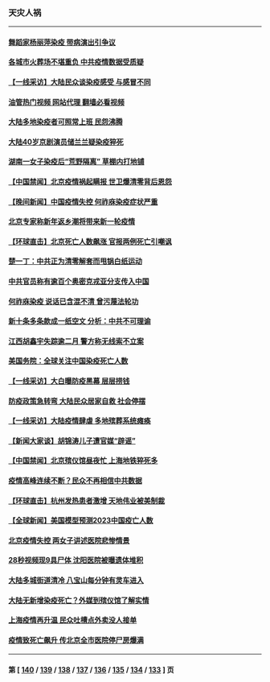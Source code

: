 ### 天灾人祸
---
#### [舞蹈家杨丽萍染疫 带病演出引争议](../../pages/ncid280/n13888458.md?12210445) 
#### [各城市火葬场不堪重负 中共疫情数据受质疑](../../pages/ncid280/n13888431.md?12210445) 
#### [【一线采访】大陆民众谈染疫感受 与感冒不同](../../pages/ncid280/n13888216.md?12210445) 
#### [油管热门视频 网站代理 翻墙必看视频](http://138.2.39.72:81/youtube.html?epic-marker?12210445)
#### [大陆多地染疫者可照常上班 民怨沸腾](../../pages/ncid280/n13888446.md?12210445) 
#### [大陆40岁京剧演员储兰兰疑染疫猝死](../../pages/ncid280/n13888378.md?12210445) 
#### [湖南一女子染疫后“荒野隔离” 草棚内打地铺](../../pages/ncid280/n13888244.md?12210445) 
#### [【中国禁闻】北京疫情祸起瞒报 世卫爆清零背后恩怨](../../pages/ncid280/n13887848.md?12210445) 
#### [【晚间新闻】中国疫情失控 何祚庥染疫症状严重](../../pages/ncid280/n13888217.md?12210445) 
#### [北京专家称新年返乡潮将带来新一轮疫情](../../pages/ncid280/n13888206.md?12210445) 
#### [【环球直击】北京死亡人数飙涨 官报两例死亡引嘲讽](../../pages/ncid280/n13887833.md?12210445) 
#### [楚一丁：中共正为清零解套而甩锅白纸运动](../../pages/ncid280/n13888194.md?12210445) 
#### [中共官员称有逾百个奥密克戎亚分支传入中国](../../pages/ncid280/n13888179.md?12210445) 
#### [何祚庥染疫 说话已含混不清 曾污蔑法轮功](../../pages/ncid280/n13887971.md?12210445) 
#### [新十条多条款成一纸空文 分析：中共不可理谕](../../pages/ncid280/n13887705.md?12210445) 
#### [江西胡鑫宇失踪逾二月 警方称无线索不立案](../../pages/ncid280/n13887906.md?12210445) 
#### [美国务院：全球关注中国染疫死亡人数](../../pages/ncid280/n13887864.md?12210445) 
#### [【一线采访】大白曝防疫黑幕 层层捞钱](../../pages/ncid280/n13887676.md?12210445) 
#### [防疫政策急转弯 大陆民众居家自救 社会停摆](../../pages/ncid280/n13887804.md?12210445) 
#### [【一线采访】大陆疫情肆虐 多地殡葬系统瘫痪](../../pages/ncid280/n13887606.md?12210445) 
#### [【新闻大家谈】胡锦涛儿子遭官媒“辟谣”](../../pages/ncid280/n13887720.md?12210445) 
#### [【中国禁闻】北京殡仪馆昼夜忙 上海地铁猝死多](../../pages/ncid280/n13887643.md?12210445) 
#### [疫情高峰连续不断？民众不再相信中共数据](../../pages/ncid280/n13887570.md?12210445) 
#### [【环球直击】杭州发热患者激增 天地伟业被美制裁](../../pages/ncid280/n13887644.md?12210445) 
#### [【全球新闻】美国模型预测2023中国疫亡人数](../../pages/ncid280/n13887645.md?12210445) 
#### [北京疫情失控 两女子讲述医院悲惨情景](../../pages/ncid280/n13887553.md?12210445) 
#### [28秒视频现9具尸体 沈阳医院被曝遗体堆积](../../pages/ncid280/n13887513.md?12210445) 
#### [大陆多城街道清冷 八宝山每分钟有灵车进入](../../pages/ncid280/n13887315.md?12210445) 
#### [大陆无新增染疫死亡？外媒到殡仪馆了解实情](../../pages/ncid280/n13887272.md?12210445) 
#### [上海疫情再升温 民众吐槽点外卖没人接单](../../pages/ncid280/n13887067.md?12210445) 
#### [疫情致死亡飙升 传北京全市医院停尸房爆满](../../pages/ncid280/n13886986.md?12210445) 

---
#### 第 [ [140](./140.md?12210445) / [139](./139.md?12210445) / [138](./138.md?12210445) / [137](./137.md?12210445) / [136](./136.md?12210445) / [135](./135.md?12210445) / [134](./134.md?12210445) / [133](./133.md?12210445) ] 页
